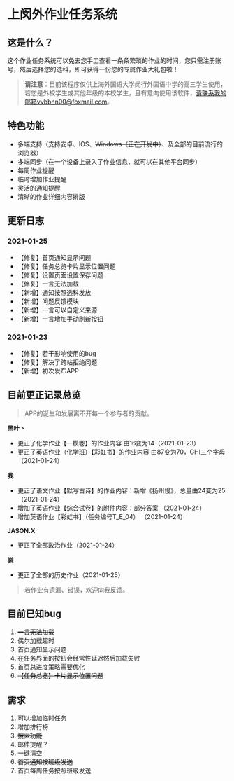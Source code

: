 # 上闵外作业任务系统
## 这是什么？
这个作业任务系统可以免去您手工查看一条条繁琐的作业的时间，您只需注册账号，然后选择您的选科，即可获得一份您的专属作业大礼包啦！

>**请注意**：目前该程序仅供上海外国语大学闵行外国语中学的高三学生使用，若您是外校学生或其他年级的本校学生，且有意向使用该软件，请联系我的邮箱vvbbnn00@foxmail.com。

## 特色功能
- 多端支持（支持安卓、IOS、~~Windows（正在开发中）~~、及全部的目前流行的浏览器）
- 多端同步（在一个设备上录入了作业信息，就可以在其他平台同步）
- 每周作业提醒
- 临时增加作业提醒
- 灵活的通知提醒
- 清晰的作业详细内容排版

## 更新日志
### 2021-01-25
- 【修复】首页通知显示问题
- 【修复】任务总览卡片显示位置问题
- 【修复】设置页面设置保存问题
- 【修复】一言无法加载
- 【新增】通知按照选科发放
- 【新增】问题反馈模块
- 【新增】一言可以自定义来源
- 【新增】一言增加手动刷新按钮

### 2021-01-23
- 【修复】若干影响使用的bug
- 【修复】解决了跨站拒绝问题
- 【新增】初次发布APP

## 目前更正记录总览

> APP的诞生和发展离不开每一个参与者的贡献。

**黑叶丶**
- 更正了化学作业【一模卷】的作业内容 由16变为14（2021-01-23）
- 更正了英语作业（化学班）【彩虹书】的作业内容 由87变为70，GHI三个字母（2021-01-24）

**我**
- 更正了语文作业【默写古诗】的作业内容：新增《扬州慢》，总量由24变为25 （2021-01-24）
- 增加了英语作业【综合试卷】的附件内容：部分答案 （2021-01-24）
- 增加英语作业【彩虹书】（任务编号T_E_04） （2021-01-24）

**JASON.X**
- 更正了全部政治作业（2021-01-24）

**裳**
- 更正了全部的历史作业（2021-01-25）

>若作业有遗漏、错误，欢迎向我反馈。


## 目前已知bug

1. ~~一言无法加载~~
2. 偶尔加载超时
3. 首页通知显示问题
4. 在任务界面的按钮会经常性延迟然后加载失败
5. 首页总进度策略需要优化
6. ~~【任务总览】卡片显示位置问题~~

## 需求
1. 可以增加临时任务
2. 增加排行榜
3. ~~搜索功能~~
4. 邮件提醒？
5. 一键清空
6. ~~首页通知按班级发送~~
7. 首页每周任务按照班级发送



